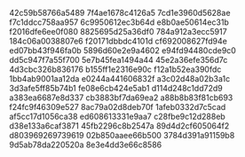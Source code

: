 42c59b58766a5489
7f4ae1678c4126a5
7cd1e3960d5628ae
f7c1ddcc758aa957
6c9950612ec3b64d
e8b0ae50614ec31b
f2016dfe6ee0f080
8825695d25a36df0
784a912a3ecc5917
184c06a0038807e6
f20171dbbdc4101d
cf692008627fd94e
ed07bb43f946fa0b
5896d60e2e9a4602
e94fd94480cde9c0
dd5c947f7a55f700
5e7b45fea1494a44
45e2a36efe356d7c
4d3cbc326b836176
b155ff1e2316e90c
f12a1b52ea390fdc
1bb4ab9001aa12da
e0244a441606832f
a3c02d48a02b3a1c
3d3afe5ff85b74b1
fe08e6cb424e5ab1
d114d248c1dd72d9
a383ea6687e8d337
cb3883bf7da69ea2
a88b8b83f81cb693
f24fc9f46309e527
8ac79a02d8deb70f
1afeb0332d7c5cad
af5cc17d1056ca38
ed608613331e9aa7
c28fbe9c12d288eb
d38e133a6caf3871
45fb2296c8b2547a
89d4d2cf605064f2
d803969269739619
02b850aaee66b500
3784d391a91159b8
9d5ab78da220520a
8e3e4dd3e66c8586
